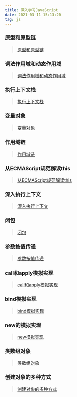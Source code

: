 ```yaml
---
title: 深入学习JavaScript
date: 2021-03-11 15:13:20
tag: js
---
```


### 原型和原型链
>[原型和原型链](/All/js/deepStudy/first "原型链")

### 词法作用域和动态作用域
>[词法作用域和动态作用域](/All/js/deepStudy/second "词法作用域和动态作用域")

### 执行上下文栈
>[执行上下文栈](/All/js/deepStudy/third "执行上下文栈")

### 变量对象
>[变量对象](/All/js/deepStudy/four "变量对象")

### 作用域链
>[作用域链](/All/js/deepStudy/five "作用域链")

### 从ECMAScript规范解读this
>[从ECMAScript规范解读this](/All/js/deepStudy/six "从ECMAScript规范解读this")

### 深入执行上下文
>[深入执行上下文](/All/js/deepStudy/seven "深入执行上下文")

### 闭包
>[闭包](/All/js/deepStudy/eight "闭包")

### 参数按值传递
>[参数按值传递](/All/js/deepStudy/nine "参数按值传递")

### call和apply模拟实现
>[call和apply模拟实现](/All/js/deepStudy/ten "call和apply模拟实现")

### bind模拟实现
>[bind模拟实现](/All/js/deepStudy/eleven "bind模拟实现")

### new的模拟实现
>[new模拟实现](/All/js/deepStudy/twelve "new模拟实现")

### 类数组对象
>[类数组对象](/All/js/deepStudy/thirteen "类数组对象")

### 创建对象的多种方式
>[创建对象的多种方式](/All/js/deepStudy/fourteen "创建对象的多种方式")